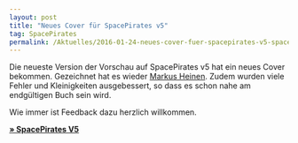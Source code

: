 ```yaml
---
layout: post
title: "Neues Cover für SpacePirates v5"
tag: SpacePirates
permalink: /Aktuelles/2016-01-24-neues-cover-fuer-spacepirates-v5-spacepirates
---
```




Die neueste Version der Vorschau auf SpacePirates v5 hat ein neues Cover bekommen. Gezeichnet hat es wieder [Markus Heinen](http:/erlkoenig.artworkfolio.com/). Zudem wurden viele Fehler und Kleinigkeiten ausgebessert, so dass es schon nahe am endgültigen Buch sein wird.

Wie immer ist Feedback dazu herzlich willkommen.

**[&raquo; SpacePirates V5](https://spacepirates.jcgames.de/Spielregeln/)**


